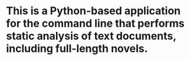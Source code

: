# This is a Python-based application for the command line that performs static analysis of text documents, including full-length novels.